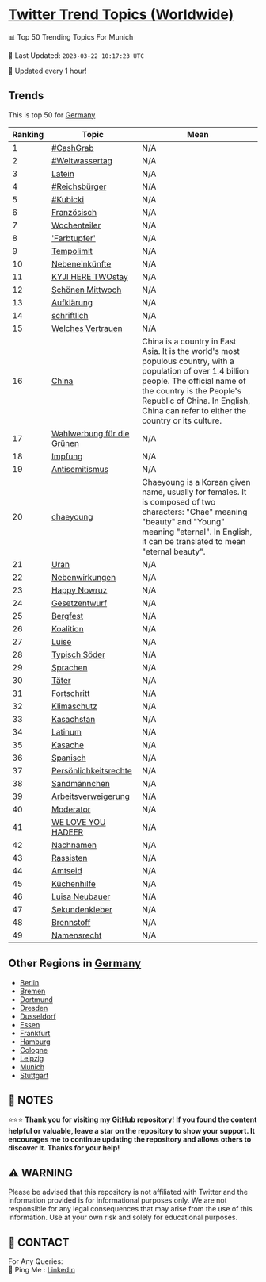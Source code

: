 [Twitter Trend Topics (Worldwide)](https://github.com/ErcinDedeoglu/Twitter-Trend-Topics)
==========


📊 Top 50 Trending Topics For Munich

📆 Last Updated: `2023-03-22 10:17:23 UTC`

🔧 Updated every 1 hour!


## Trends

This is top 50 for [Germany](</Germany>)

| Ranking | Topic | Mean |
| ------- | ------------ | ------------ |
| 1 | [#CashGrab](http://twitter.com/search?q=%23CashGrab) | N/A |
| 2 | [#Weltwassertag](http://twitter.com/search?q=%23Weltwassertag) | N/A |
| 3 | [Latein](http://twitter.com/search?q=Latein) | N/A |
| 4 | [#Reichsbürger](http://twitter.com/search?q=%23Reichsb%c3%bcrger) | N/A |
| 5 | [#Kubicki](http://twitter.com/search?q=%23Kubicki) | N/A |
| 6 | [Französisch](http://twitter.com/search?q=Franz%c3%b6sisch) | N/A |
| 7 | [Wochenteiler](http://twitter.com/search?q=Wochenteiler) | N/A |
| 8 | ['Farbtupfer'](http://twitter.com/search?q=%27Farbtupfer%27) | N/A |
| 9 | [Tempolimit](http://twitter.com/search?q=Tempolimit) | N/A |
| 10 | [Nebeneinkünfte](http://twitter.com/search?q=Nebeneink%c3%bcnfte) | N/A |
| 11 | [KYJI HERE TWOstay](http://twitter.com/search?q=KYJI+HERE+TWOstay) | N/A |
| 12 | [Schönen Mittwoch](http://twitter.com/search?q=Sch%c3%b6nen+Mittwoch) | N/A |
| 13 | [Aufklärung](http://twitter.com/search?q=Aufkl%c3%a4rung) | N/A |
| 14 | [schriftlich](http://twitter.com/search?q=schriftlich) | N/A |
| 15 | [Welches Vertrauen](http://twitter.com/search?q=Welches+Vertrauen) | N/A |
| 16 | [China](http://twitter.com/search?q=China) | China is a country in East Asia. It is the world's most populous country, with a population of over 1.4 billion people. The official name of the country is the People's Republic of China. In English, China can refer to either the country or its culture. |
| 17 | [Wahlwerbung für die Grünen](http://twitter.com/search?q=Wahlwerbung+f%c3%bcr+die+Gr%c3%bcnen) | N/A |
| 18 | [Impfung](http://twitter.com/search?q=Impfung) | N/A |
| 19 | [Antisemitismus](http://twitter.com/search?q=Antisemitismus) | N/A |
| 20 | [chaeyoung](http://twitter.com/search?q=chaeyoung) | Chaeyoung is a Korean given name, usually for females. It is composed of two characters: "Chae" meaning "beauty" and "Young" meaning "eternal". In English, it can be translated to mean "eternal beauty". |
| 21 | [Uran](http://twitter.com/search?q=Uran) | N/A |
| 22 | [Nebenwirkungen](http://twitter.com/search?q=Nebenwirkungen) | N/A |
| 23 | [Happy Nowruz](http://twitter.com/search?q=Happy+Nowruz) | N/A |
| 24 | [Gesetzentwurf](http://twitter.com/search?q=Gesetzentwurf) | N/A |
| 25 | [Bergfest](http://twitter.com/search?q=Bergfest) | N/A |
| 26 | [Koalition](http://twitter.com/search?q=Koalition) | N/A |
| 27 | [Luise](http://twitter.com/search?q=Luise) | N/A |
| 28 | [Typisch Söder](http://twitter.com/search?q=Typisch+S%c3%b6der) | N/A |
| 29 | [Sprachen](http://twitter.com/search?q=Sprachen) | N/A |
| 30 | [Täter](http://twitter.com/search?q=T%c3%a4ter) | N/A |
| 31 | [Fortschritt](http://twitter.com/search?q=Fortschritt) | N/A |
| 32 | [Klimaschutz](http://twitter.com/search?q=Klimaschutz) | N/A |
| 33 | [Kasachstan](http://twitter.com/search?q=Kasachstan) | N/A |
| 34 | [Latinum](http://twitter.com/search?q=Latinum) | N/A |
| 35 | [Kasache](http://twitter.com/search?q=Kasache) | N/A |
| 36 | [Spanisch](http://twitter.com/search?q=Spanisch) | N/A |
| 37 | [Persönlichkeitsrechte](http://twitter.com/search?q=Pers%c3%b6nlichkeitsrechte) | N/A |
| 38 | [Sandmännchen](http://twitter.com/search?q=Sandm%c3%a4nnchen) | N/A |
| 39 | [Arbeitsverweigerung](http://twitter.com/search?q=Arbeitsverweigerung) | N/A |
| 40 | [Moderator](http://twitter.com/search?q=Moderator) | N/A |
| 41 | [WE LOVE YOU HADEER](http://twitter.com/search?q=WE+LOVE+YOU+HADEER) | N/A |
| 42 | [Nachnamen](http://twitter.com/search?q=Nachnamen) | N/A |
| 43 | [Rassisten](http://twitter.com/search?q=Rassisten) | N/A |
| 44 | [Amtseid](http://twitter.com/search?q=Amtseid) | N/A |
| 45 | [Küchenhilfe](http://twitter.com/search?q=K%c3%bcchenhilfe) | N/A |
| 46 | [Luisa Neubauer](http://twitter.com/search?q=Luisa+Neubauer) | N/A |
| 47 | [Sekundenkleber](http://twitter.com/search?q=Sekundenkleber) | N/A |
| 48 | [Brennstoff](http://twitter.com/search?q=Brennstoff) | N/A |
| 49 | [Namensrecht](http://twitter.com/search?q=Namensrecht) | N/A |



## Other Regions in [Germany](</Germany>)

* [Berlin](</Germany/Berlin.md>)
* [Bremen](</Germany/Bremen.md>)
* [Dortmund](</Germany/Dortmund.md>)
* [Dresden](</Germany/Dresden.md>)
* [Dusseldorf](</Germany/Dusseldorf.md>)
* [Essen](</Germany/Essen.md>)
* [Frankfurt](</Germany/Frankfurt.md>)
* [Hamburg](</Germany/Hamburg.md>)
* [Cologne](</Germany/Cologne.md>)
* [Leipzig](</Germany/Leipzig.md>)
* [Munich](</Germany/Munich.md>)
* [Stuttgart](</Germany/Stuttgart.md>)



## 📝 NOTES

⭐⭐⭐ **Thank you for visiting my GitHub repository! If you found the content helpful or valuable, leave a star on the repository to show your support. It encourages me to continue updating the repository and allows others to discover it. Thanks for your help!**


## ⚠️ WARNING

Please be advised that this repository is not affiliated with Twitter and the information provided is for informational purposes only. We are not responsible for any legal consequences that may arise from the use of this information. Use at your own risk and solely for educational purposes.


## 📨 CONTACT

 For Any Queries:  
            🏓 Ping Me : [LinkedIn](https://www.linkedin.com/in/ercindedeoglu/)
